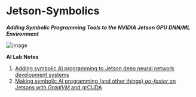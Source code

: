 # Jetson-Symbolics
**_Adding Symbolic Programming Tools to the NVIDIA Jetson GPU DNN/ML Environment_**

 ![image](https://user-images.githubusercontent.com/71346897/172037459-ceeb21c4-8f24-4882-b87f-e4eeaaa07608.png)


**AI Lab Notes**
 1. [Adding symbolic AI programming to Jetson deep neural network development systems](https://github.com/rtrelease/Jetson-Symbolics/blob/main/Adding%20symbolic%20programming%20tools%20to%20Jetson.md)
 2. [Making symbolic AI programming (and other things) *go-faster* on Jetsons with *GraalVM* and grCUDA](https://github.com/rtrelease/Jetson-Symbolics/blob/main/AI%20Lab%20Notes2a.md)

